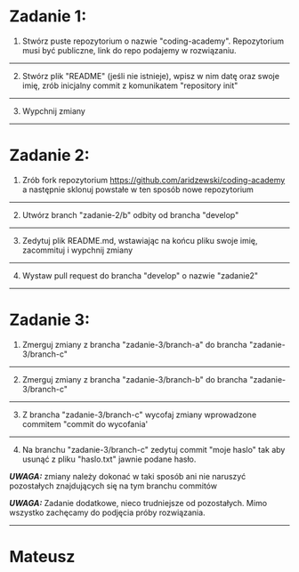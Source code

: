 # Zadanie 1:
1. Stwórz puste repozytorium o nazwie "coding-academy". Repozytorium musi być publiczne, link do repo podajemy w rozwiązaniu.
---
2. Stwórz plik "README" (jeśli nie istnieje), wpisz w nim datę oraz swoje imię, zrób inicjalny commit z komunikatem "repository init"
---
3.  Wypchnij zmiany

---

# Zadanie 2:
1. Zrób fork repozytorium https://github.com/aridzewski/coding-academy a następnie sklonuj powstałe w ten sposób nowe repozytorium
---
2. Utwórz branch "zadanie-2/b" odbity od brancha "develop"
---
3. Zedytuj plik README.md, wstawiając na końcu pliku swoje imię, zacommituj i wypchnij zmiany
---
4. Wystaw pull request do brancha "develop" o nazwie "zadanie2"

---

# Zadanie 3:
1. Zmerguj zmiany z brancha "zadanie-3/branch-a" do brancha "zadanie-3/branch-c"
---
2. Zmerguj zmiany z brancha "zadanie-3/branch-b" do brancha "zadanie-3/branch-c"
---
3. Z brancha "zadanie-3/branch-c" wycofaj zmiany wprowadzone commitem "commit do wycofania'
---
4. Na branchu "zadanie-3/branch-c" zedytuj commit "moje haslo" tak aby usunąć z pliku "haslo.txt" jawnie podane hasło.

**_UWAGA:_** zmiany należy dokonać w taki sposób ani nie naruszyć pozostałych znajdujących się na tym branchu commitów

**_UWAGA:_** Zadanie dodatkowe, nieco trudniejsze od pozostałych. Mimo wszystko zachęcamy do podjęcia próby rozwiązania.

---

# Mateusz
